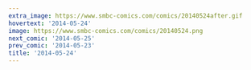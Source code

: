 ```yaml
---
extra_image: https://www.smbc-comics.com/comics/20140524after.gif
hovertext: '2014-05-24'
image: https://www.smbc-comics.com/comics/20140524.png
next_comic: '2014-05-25'
prev_comic: '2014-05-23'
title: '2014-05-24'
---
```


